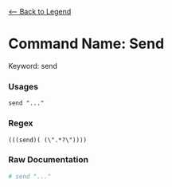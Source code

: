 [<-- Back to Legend](../legend.md)

# Command Name: Send
Keyword: send

### Usages
```
send "..."
```

### Regex
```regexp
(((send)( (\".*?\"))))
```

### Raw Documentation
```yml
# send "..."
```
